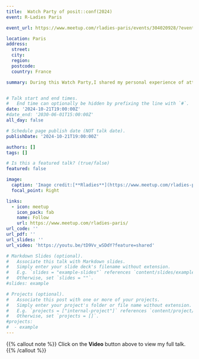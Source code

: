 ```yaml
---
title:  Watch Party of posit::conf(2024)
event: R-Ladies Paris

event_url: https://www.meetup.com/rladies-paris/events/304020928/?eventOrigin=group_events_list

location: Paris
address:
  street: 
  city: 
  region: 
  postcode: 
  country: France

summary: During this Watch Party,I shared my personal experience of attending the 2024 posit::conf, held in Seattle in the USA, for the first time !!! We also watched replays of 2 selected presentations from the conference about Positron and Quarto.


# Talk start and end times.
#   End time can optionally be hidden by prefixing the line with `#`.
date: '2024-10-21T19:00:00Z'
#date_end: '2030-06-01T15:00:00Z'
all_day: false

# Schedule page publish date (NOT talk date).
publishDate: '2024-10-21T19:00:00Z'

authors: []
tags: []

# Is this a featured talk? (true/false)
featured: false

image:
  caption: 'Image credit:[**Rladies**](https://www.meetup.com/rladies-paris/events/304020928/?eventOrigin=group_events_list)'
  focal_point: Right

links:
  - icon: meetup
    icon_pack: fab
    name: Follow
    url: https://www.meetup.com/rladies-paris/
url_code: ''
url_pdf: ''
url_slides: ''
url_video: 'https://youtu.be/tD9Vv_wSDdY?feature=shared'

# Markdown Slides (optional).
#   Associate this talk with Markdown slides.
#   Simply enter your slide deck's filename without extension.
#   E.g. `slides = "example-slides"` references `content/slides/example-slides.md`.
#   Otherwise, set `slides = ""`.
#slides: example

# Projects (optional).
#   Associate this post with one or more of your projects.
#   Simply enter your project's folder or file name without extension.
#   E.g. `projects = ["internal-project"]` references `content/project/deep-learning/index.md`.
#   Otherwise, set `projects = []`.
#projects:
#  - example
---
```


{{% callout note %}}
Click on the **Video** button above to view my full talk.
{{% /callout %}}
